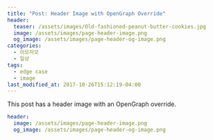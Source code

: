 ```yaml
---
title: "Post: Header Image with OpenGraph Override"
header:
  teaser: /assets/images/Old-fashioned-peanut-butter-cookies.jpg
  image: /assets/images/page-header-image.png
  og_image: /assets/images/page-header-og-image.png
categories:
  - 이모저모
  - 일상
tags:
  - edge case
  - image
last_modified_at: 2017-10-26T15:12:19-04:00
---
```


This post has a header image with an OpenGraph override.

```yaml
header:
  image: /assets/images/page-header-image.png
  og_image: /assets/images/page-header-og-image.png
```
